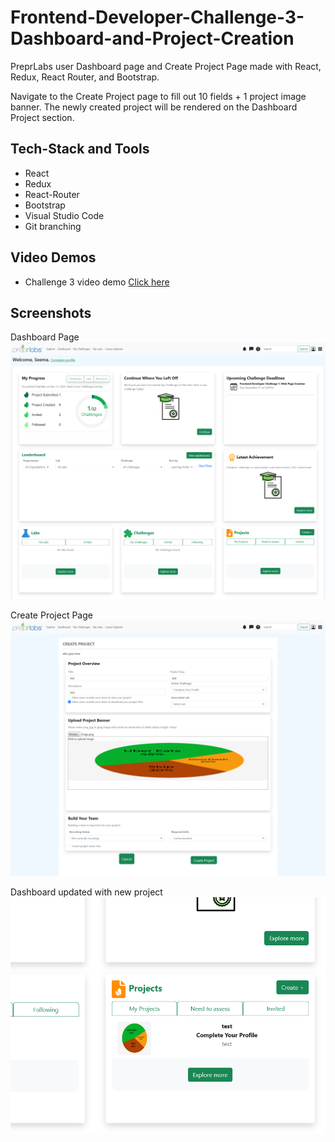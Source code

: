 # Frontend-Developer-Challenge-3-Dashboard-and-Project-Creation
PreprLabs user Dashboard page and Create Project Page made with React, Redux, React Router, and Bootstrap.

Navigate to the Create Project page to fill out 10 fields + 1 project image banner. The newly created project will be rendered on the Dashboard Project section.

## Tech-Stack and Tools
- React
- Redux
- React-Router
- Bootstrap
- Visual Studio Code
- Git branching
  
## Video Demos
- Challenge 3 video demo <a href='https://drive.google.com/file/d/1NSNtRYhAGsbEQ2SYpAz9pN3aUSGrvcEL/view?usp=sharing' target="_blank">Click here</a> 

## Screenshots
Dashboard Page
![user dashboard](images/dashboardPage.png "Dark Mode")

Create Project Page
![create project page](images/createProjectPage.png "Dark Mode")

Dashboard updated with new project
![project populated on dashboard](images/dashboardProjectBoxPopulated.png "Dark Mode")